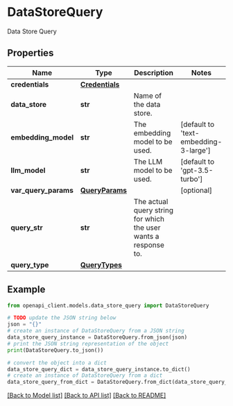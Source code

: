 # DataStoreQuery

Data Store Query

## Properties

Name | Type | Description | Notes
------------ | ------------- | ------------- | -------------
**credentials** | [**Credentials**](Credentials.md) |  | 
**data_store** | **str** | Name of the data store. | 
**embedding_model** | **str** | The embedding model to be used. | [default to 'text-embedding-3-large']
**llm_model** | **str** | The LLM model to be used. | [default to 'gpt-3.5-turbo']
**var_query_params** | [**QueryParams**](QueryParams.md) |  | [optional] 
**query_str** | **str** | The actual query string for which the user wants a response to. | 
**query_type** | [**QueryTypes**](QueryTypes.md) |  | 

## Example

```python
from openapi_client.models.data_store_query import DataStoreQuery

# TODO update the JSON string below
json = "{}"
# create an instance of DataStoreQuery from a JSON string
data_store_query_instance = DataStoreQuery.from_json(json)
# print the JSON string representation of the object
print(DataStoreQuery.to_json())

# convert the object into a dict
data_store_query_dict = data_store_query_instance.to_dict()
# create an instance of DataStoreQuery from a dict
data_store_query_from_dict = DataStoreQuery.from_dict(data_store_query_dict)
```
[[Back to Model list]](../README.md#documentation-for-models) [[Back to API list]](../README.md#documentation-for-api-endpoints) [[Back to README]](../README.md)


